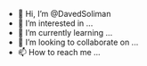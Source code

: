 - 👋 Hi, I’m @DavedSoliman
- 👀 I’m interested in ...
- 🌱 I’m currently learning ...
- 💞️ I’m looking to collaborate on ...
- 📫 How to reach me ...

<!---
DavedSoliman/DavedSoliman is a ✨ special ✨ repository because its `README.md` (this file) appears on your GitHub profile.
You can click the Preview link to take a look at your changes.
--->
